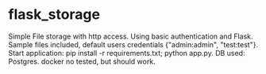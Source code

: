 # flask_storage
Simple File storage with http access. Using basic authentication and Flask. Sample files included, default users credentials {"admin:admin", "test:test"}. Start application: pip install -r requirements.txt; python app.py. DB used: Postgres.
docker no tested, but should work.
